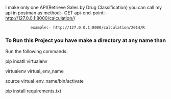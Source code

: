 I make only one API(Retrieve Sales by Drug Classification) you can call my api in postman as
method:- GET
api-end-point:- http://127.0.0.1:8000/calculation/<Year>/<Drugtype>

               example:- http://127.0.0.1:8000/calculation/2014/R


### To Run this Project you have make a directory at any name than

Run the following commands:

pip insatll virtualenv

virtualenv virtual_env_name

source virtual_env_name/bin/activate

pip install requirements.txt
